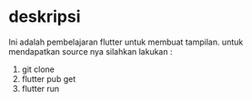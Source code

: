 # deskripsi
Ini adalah pembelajaran flutter untuk membuat tampilan.
untuk mendapatkan source nya silahkan lakukan :
1. git clone
2. flutter pub get
3. flutter run